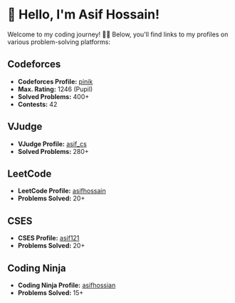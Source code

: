 # 👋 Hello, I'm Asif Hossain!

Welcome to my coding journey! 👨‍💻 Below, you'll find links to my profiles on various problem-solving platforms:

## Codeforces

- **Codeforces Profile:** [pinik](https://codeforces.com/profile/pinik)
- **Max. Rating:** 1246 (Pupil)
- **Solved Problems:** 400+
- **Contests:** 42

## VJudge

- **VJudge Profile:** [asif_cs](https://vjudge.net/user/asif_cs)
- **Solved Problems:** 280+

## LeetCode

- **LeetCode Profile:** [asifhossain](https://leetcode.com/asifhossain/)
- **Problems Solved:** 20+

## CSES

- **CSES Profile:** [asif121](https://cses.fi/user/118648)
- **Problems Solved:** 20+
## Coding Ninja

- **Coding Ninja Profile:** [asifhossian](https://www.codingninjas.com/studio/profile/asifhossain)
- **Problems Solved:** 15+

